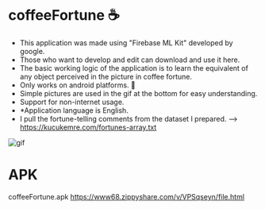 # coffeeFortune ☕
* This application was made using "Firebase ML Kit" developed by google.
* Those who want to develop and edit can download and use it here.
* The basic working logic of the application is to learn the equivalent of any object perceived in the picture in coffee fortune.
* Only works on android platforms. 📱
* Simple pictures are used in the gif at the bottom for easy understanding.
* Support for non-internet usage.
* *Application language is English.
* I pull the fortune-telling comments from the dataset I prepared. --> https://kucukemre.com/fortunes-array.txt

![gif](https://user-images.githubusercontent.com/50170946/89789548-6867da00-db29-11ea-856b-5003c727b6fa.gif)

# APK
coffeeFortune.apk
https://www68.zippyshare.com/v/VPSqseyn/file.html




